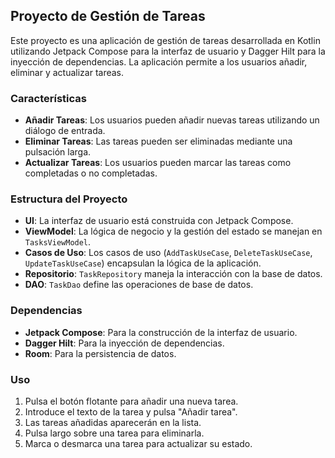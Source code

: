 ## Proyecto de Gestión de Tareas

Este proyecto es una aplicación de gestión de tareas desarrollada en Kotlin utilizando Jetpack Compose para la interfaz de usuario y Dagger Hilt para la inyección de dependencias. La aplicación permite a los usuarios añadir, eliminar y actualizar tareas.

### Características

- **Añadir Tareas**: Los usuarios pueden añadir nuevas tareas utilizando un diálogo de entrada.
- **Eliminar Tareas**: Las tareas pueden ser eliminadas mediante una pulsación larga.
- **Actualizar Tareas**: Los usuarios pueden marcar las tareas como completadas o no completadas.

### Estructura del Proyecto

- **UI**: La interfaz de usuario está construida con Jetpack Compose.
- **ViewModel**: La lógica de negocio y la gestión del estado se manejan en `TasksViewModel`.
- **Casos de Uso**: Los casos de uso (`AddTaskUseCase`, `DeleteTaskUseCase`, `UpdateTaskUseCase`) encapsulan la lógica de la aplicación.
- **Repositorio**: `TaskRepository` maneja la interacción con la base de datos.
- **DAO**: `TaskDao` define las operaciones de base de datos.

### Dependencias

- **Jetpack Compose**: Para la construcción de la interfaz de usuario.
- **Dagger Hilt**: Para la inyección de dependencias.
- **Room**: Para la persistencia de datos.


### Uso

1. Pulsa el botón flotante para añadir una nueva tarea.
2. Introduce el texto de la tarea y pulsa "Añadir tarea".
3. Las tareas añadidas aparecerán en la lista.
4. Pulsa largo sobre una tarea para eliminarla.
5. Marca o desmarca una tarea para actualizar su estado.

